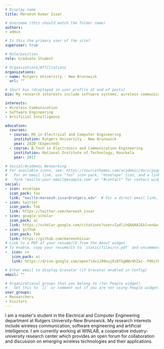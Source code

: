 ```yaml
---
# Display name
title: Mareesh Kumar Issar

# Username (this should match the folder name)
authors:
- admin

# Is this the primary user of the site?
superuser: true

# Role/position
role: Graduate Student

# Organizations/Affiliations
organizations:
- name: Rutgers University - New Brunswick
  url: ""

# Short bio (displayed in user profile at end of posts)
bio: My research interests include software systems, wireless communication.

interests:
- Wireless Communication
- Software Engineering
- Artificial Intelligence

education:
  courses:
  - course: MS in Electrical and Computer Engineering
    institution: Rutgers University - New Brunswick
    year: 2020 (Expected)
  - course: B.Tech in Electronics and Communication Engineering
    institution: National Institute of Technology, Rourkela
    year: 2017

# Social/Academic Networking
# For available icons, see: https://sourcethemes.com/academic/docs/page-builder/#icons
#   For an email link, use "fas" icon pack, "envelope" icon, and a link in the
#   form "mailto:your-email@example.com" or "#contact" for contact widget.
social:
- icon: envelope
  icon_pack: fas
  link: "mailto:mareesh.issar@rutgers.edu"  # For a direct email link, use "mailto:test@example.org".
- icon: twitter
  icon_pack: fab
  link: https://twitter.com/mareesh_issar
- icon: google-scholar
  icon_pack: ai
  link: https://scholar.google.com/citations?user=IydlihQAAAAJ&hl=en&oi=ao
- icon: github
  icon_pack: fab
  link: https://github.com/mareeshissar
# Link to a PDF of your resume/CV from the About widget.
# To enable, copy your resume/CV to `static/files/cv.pdf` and uncomment the lines below.
-  icon: cv
   icon_pack: ai
   link: https://drive.google.com/open?id=1J80nuj8iBfSgWWv9hZai--P0hitKaP_Q

# Enter email to display Gravatar (if Gravatar enabled in Config)
email: ""

# Organizational groups that you belong to (for People widget)
#   Set this to `[]` or comment out if you are not using People widget.
user_groups:
- Researchers
- Visitors
---
```


I am a master's student in the Electrical and Computer Engineering department at Rutgers University-New Brunswick. My research interests include wireless communication, software engineering and artificial intelligence. I am currently working at WINLAB, a cooperative industry-university research center which provides an open forum for collaboration and discussion on emerging wireless technologies and their applications.
